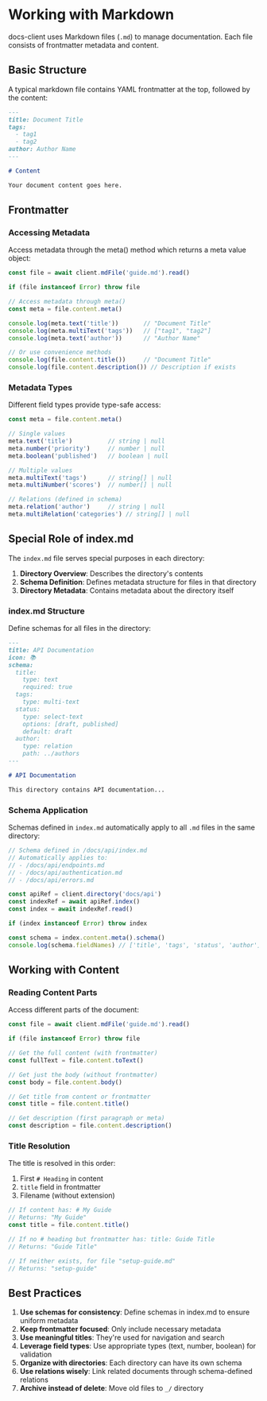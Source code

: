 # Working with Markdown

docs-client uses Markdown files (`.md`) to manage documentation. Each file consists of frontmatter metadata and content.

## Basic Structure

A typical markdown file contains YAML frontmatter at the top, followed by the content:

```markdown
---
title: Document Title
tags:
  - tag1
  - tag2
author: Author Name
---

# Content

Your document content goes here.
```

## Frontmatter

### Accessing Metadata

Access metadata through the meta() method which returns a meta value object:

```typescript
const file = await client.mdFile('guide.md').read()

if (file instanceof Error) throw file

// Access metadata through meta()
const meta = file.content.meta()

console.log(meta.text('title'))       // "Document Title"
console.log(meta.multiText('tags'))   // ["tag1", "tag2"]
console.log(meta.text('author'))      // "Author Name"

// Or use convenience methods
console.log(file.content.title())     // "Document Title"
console.log(file.content.description()) // Description if exists
```

### Metadata Types

Different field types provide type-safe access:

```typescript
const meta = file.content.meta()

// Single values
meta.text('title')          // string | null
meta.number('priority')     // number | null
meta.boolean('published')   // boolean | null

// Multiple values
meta.multiText('tags')      // string[] | null
meta.multiNumber('scores')  // number[] | null

// Relations (defined in schema)
meta.relation('author')     // string | null
meta.multiRelation('categories') // string[] | null
```

## Special Role of index.md

The `index.md` file serves special purposes in each directory:

1. **Directory Overview**: Describes the directory's contents
2. **Schema Definition**: Defines metadata structure for files in that directory
3. **Directory Metadata**: Contains metadata about the directory itself

### index.md Structure

Define schemas for all files in the directory:

```markdown
---
title: API Documentation
icon: 📚
schema:
  title:
    type: text
    required: true
  tags:
    type: multi-text
  status:
    type: select-text
    options: [draft, published]
    default: draft
  author:
    type: relation
    path: ../authors
---

# API Documentation

This directory contains API documentation...
```

### Schema Application

Schemas defined in `index.md` automatically apply to all `.md` files in the same directory:

```typescript
// Schema defined in /docs/api/index.md
// Automatically applies to:
// - /docs/api/endpoints.md
// - /docs/api/authentication.md
// - /docs/api/errors.md

const apiRef = client.directory('docs/api')
const indexRef = await apiRef.index()
const index = await indexRef.read()

if (index instanceof Error) throw index

const schema = index.content.meta().schema()
console.log(schema.fieldNames) // ['title', 'tags', 'status', 'author']
```

## Working with Content

### Reading Content Parts

Access different parts of the document:

```typescript
const file = await client.mdFile('guide.md').read()

if (file instanceof Error) throw file

// Get the full content (with frontmatter)
const fullText = file.content.toText()

// Get just the body (without frontmatter)
const body = file.content.body()

// Get title from content or frontmatter
const title = file.content.title()

// Get description (first paragraph or meta)
const description = file.content.description()
```

### Title Resolution

The title is resolved in this order:
1. First `# Heading` in content
2. `title` field in frontmatter
3. Filename (without extension)

```typescript
// If content has: # My Guide
// Returns: "My Guide"
const title = file.content.title()

// If no # heading but frontmatter has: title: Guide Title
// Returns: "Guide Title"

// If neither exists, for file "setup-guide.md"
// Returns: "setup-guide"
```

## Best Practices

1. **Use schemas for consistency**: Define schemas in index.md to ensure uniform metadata
2. **Keep frontmatter focused**: Only include necessary metadata
3. **Use meaningful titles**: They're used for navigation and search
4. **Leverage field types**: Use appropriate types (text, number, boolean) for validation
5. **Organize with directories**: Each directory can have its own schema
6. **Use relations wisely**: Link related documents through schema-defined relations
7. **Archive instead of delete**: Move old files to `_/` directory